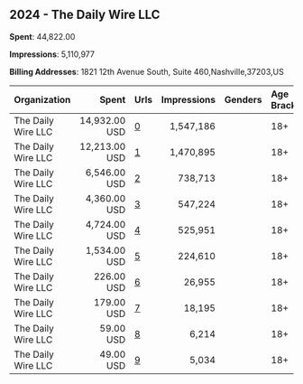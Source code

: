 ## 2024 - The Daily Wire LLC 
**Spent**: 44,822.00

**Impressions**: 5,110,977

**Billing Addresses**: 1821 12th Avenue South, Suite 460,Nashville,37203,US

|Organization|Spent|Urls|Impressions|Genders|Age Brackets|Country Codes|
|:---|---:|:---|---:|:---|:---|:---|
|The Daily Wire LLC|14,932.00 USD|[0](https://www.snap.com/political-ads/asset/7a5bfc06ee9931a1673c17b55e44288e5743b3d8b412886322c87f5ac92a1074?mediaType=mp4)|1,547,186||18+|united states|
|The Daily Wire LLC|12,213.00 USD|[1](https://www.snap.com/political-ads/asset/b8fcb07053d0472f38c9e17334b6ed965c37ceefcd4fd3dc2473c988b723902b?mediaType=mp4)|1,470,895||18+|united states|
|The Daily Wire LLC|6,546.00 USD|[2](https://www.snap.com/political-ads/asset/80245eb2bbc3fadb7f17463c2f7f1a2b8b1932185982f6bb7c20e280817a57c8?mediaType=mp4)|738,713||18+|united states|
|The Daily Wire LLC|4,360.00 USD|[3](https://www.snap.com/political-ads/asset/80245eb2bbc3fadb7f17463c2f7f1a2b8b1932185982f6bb7c20e280817a57c8?mediaType=mp4)|547,224||18+|united states|
|The Daily Wire LLC|4,724.00 USD|[4](https://www.snap.com/political-ads/asset/80245eb2bbc3fadb7f17463c2f7f1a2b8b1932185982f6bb7c20e280817a57c8?mediaType=mp4)|525,951||18+|united states|
|The Daily Wire LLC|1,534.00 USD|[5](https://www.snap.com/political-ads/asset/70dc78052cde971eb9a9c2729ab6e8821dc3e8f108dc5d39e720054ccd67e99d?mediaType=mp4)|224,610||18+|united states|
|The Daily Wire LLC|226.00 USD|[6](https://www.snap.com/political-ads/asset/df916c316b4a30a01302824fd63ef37b7c22d5cbbf83e1b8a79767f7160e17b3?mediaType=mp4)|26,955||18+|united states|
|The Daily Wire LLC|179.00 USD|[7](https://www.snap.com/political-ads/asset/7917a1094593493dad4cdda2cda87278702f23bd10ceab5a33f438f8fae9d478?mediaType=mp4)|18,195||18+|united states|
|The Daily Wire LLC|59.00 USD|[8](https://www.snap.com/political-ads/asset/d5b17383bec92121b9ccaedd49df3f5ab91dc8191b290d76b718f67aeaca8c72?mediaType=mp4)|6,214||18+|united states|
|The Daily Wire LLC|49.00 USD|[9](https://www.snap.com/political-ads/asset/c58e11ac28f8d9a12062dd5546f7f5df2a334533593c9b6c9379f6f8c6f3bf32?mediaType=png)|5,034||18+|united states|
